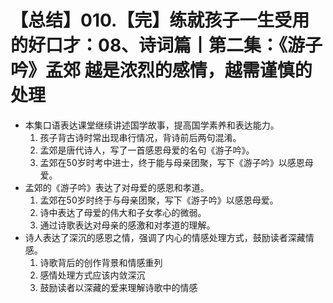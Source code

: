 # 【总结】010.【完】练就孩子一生受用的好口才：08、诗词篇丨第二集：《游子吟》孟郊 越是浓烈的感情，越需谨慎的处理

-   本集口语表达课堂继续讲述国学故事，提高国学素养和表达能力。
    1.  孩子背古诗时常出现串行情况，背诗前后两句混淆。
    2.  孟郊是唐代诗人，写了一首感恩母爱的名句《游子吟》。
    3.  孟郊在50岁时考中进士，终于能与母亲团聚，写下《游子吟》以感恩母爱。
-   孟郊的《游子吟》表达了对母爱的感恩和孝道。
    1.  孟郊在50岁时终于与母亲团聚，写下《游子吟》以感恩母爱。
    2.  诗中表达了母爱的伟大和子女孝心的微弱。
    3.  通过诗歌表达对母亲的感激和对孝道的理解。
-   诗人表达了深沉的感恩之情，强调了内心的情感处理方式，鼓励读者深藏情感。
    1.  诗歌背后的创作背景和情感重列
    2.  感情处理方式应该内敛深沉
    3.  鼓励读者以深藏的爱来理解诗歌中的情感